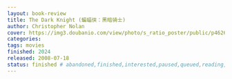 ```yaml
---
layout: book-review
title: The Dark Knight (蝙蝠侠：黑暗骑士)
author: Christopher Nolan
cover: https://img3.doubanio.com/view/photo/s_ratio_poster/public/p462657443.webp
categories: 
tags: movies
finished: 2024
released: 2008-07-18
status: finished # abandoned,finished,interested,paused,queued,reading,reread
---
```


